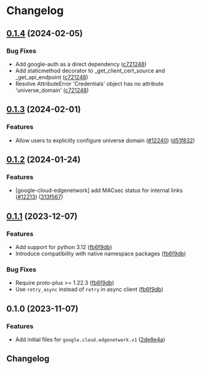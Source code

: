 # Changelog

## [0.1.4](https://github.com/googleapis/google-cloud-python/compare/google-cloud-edgenetwork-v0.1.3...google-cloud-edgenetwork-v0.1.4) (2024-02-05)


### Bug Fixes

* Add google-auth as a direct dependency ([c721248](https://github.com/googleapis/google-cloud-python/commit/c721248accc77f0b1fba9605a65ea95a86f023a5))
* Add staticmethod decorator to _get_client_cert_source and _get_api_endpoint ([c721248](https://github.com/googleapis/google-cloud-python/commit/c721248accc77f0b1fba9605a65ea95a86f023a5))
* Resolve AttributeError 'Credentials' object has no attribute 'universe_domain' ([c721248](https://github.com/googleapis/google-cloud-python/commit/c721248accc77f0b1fba9605a65ea95a86f023a5))

## [0.1.3](https://github.com/googleapis/google-cloud-python/compare/google-cloud-edgenetwork-v0.1.2...google-cloud-edgenetwork-v0.1.3) (2024-02-01)


### Features

* Allow users to explicitly configure universe domain ([#12240](https://github.com/googleapis/google-cloud-python/issues/12240)) ([d51f832](https://github.com/googleapis/google-cloud-python/commit/d51f83298f89dbae23af1a146411b296eba6bba2))

## [0.1.2](https://github.com/googleapis/google-cloud-python/compare/google-cloud-edgenetwork-v0.1.1...google-cloud-edgenetwork-v0.1.2) (2024-01-24)


### Features

* [google-cloud-edgenetwork] add MACsec status for internal links ([#12213](https://github.com/googleapis/google-cloud-python/issues/12213)) ([313f567](https://github.com/googleapis/google-cloud-python/commit/313f5672c1d16681dd4db2c4a995c5668259ea7d))

## [0.1.1](https://github.com/googleapis/google-cloud-python/compare/google-cloud-edgenetwork-v0.1.0...google-cloud-edgenetwork-v0.1.1) (2023-12-07)


### Features

* Add support for python 3.12 ([fb6f9db](https://github.com/googleapis/google-cloud-python/commit/fb6f9dbfadfe1a8ca3b236e0cae5c85cf2862f3e))
* Introduce compatibility with native namespace packages ([fb6f9db](https://github.com/googleapis/google-cloud-python/commit/fb6f9dbfadfe1a8ca3b236e0cae5c85cf2862f3e))


### Bug Fixes

* Require proto-plus &gt;= 1.22.3 ([fb6f9db](https://github.com/googleapis/google-cloud-python/commit/fb6f9dbfadfe1a8ca3b236e0cae5c85cf2862f3e))
* Use `retry_async` instead of `retry` in async client ([fb6f9db](https://github.com/googleapis/google-cloud-python/commit/fb6f9dbfadfe1a8ca3b236e0cae5c85cf2862f3e))

## 0.1.0 (2023-11-07)


### Features

* Add initial files for `google.cloud.edgenetwork.v1` ([2de8e4a](https://github.com/googleapis/google-cloud-python/commit/2de8e4a22f60aef4f02c51e1543d4100926295d3))

## Changelog

